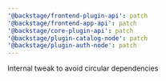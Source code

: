 ```yaml
---
'@backstage/frontend-plugin-api': patch
'@backstage/frontend-app-api': patch
'@backstage/core-plugin-api': patch
'@backstage/plugin-catalog-node': patch
'@backstage/plugin-auth-node': patch
---
```


Internal tweak to avoid circular dependencies
